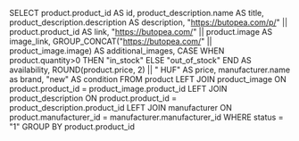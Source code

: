 SELECT 
	product.product_id AS id,
	product_description.name AS title,
	product_description.description AS description,
	"https://butopea.com/p/" || product.product_id AS link,
	"https://butopea.com/" || product.image AS image_link,
	GROUP_CONCAT("https://butopea.com/" || product_image.image) AS additional_images,
	CASE 
		WHEN product.quantity>0 THEN "in_stock"
		ELSE "out_of_stock"
	END AS availability,
	ROUND(product.price, 2) || " HUF" AS price,
	manufacturer.name as brand,
	"new" AS condition
FROM product
LEFT JOIN product_image ON product.product_id = product_image.product_id
LEFT JOIN product_description ON product.product_id = product_description.product_id
LEFT JOIN manufacturer ON product.manufacturer_id = manufacturer.manufacturer_id
WHERE status = "1"
GROUP BY product.product_id